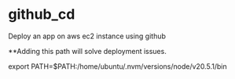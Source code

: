 # github_cd
Deploy an app on aws ec2 instance using github

**Adding this path will solve deployment issues.

export PATH=$PATH:/home/ubuntu/.nvm/versions/node/v20.5.1/bin


